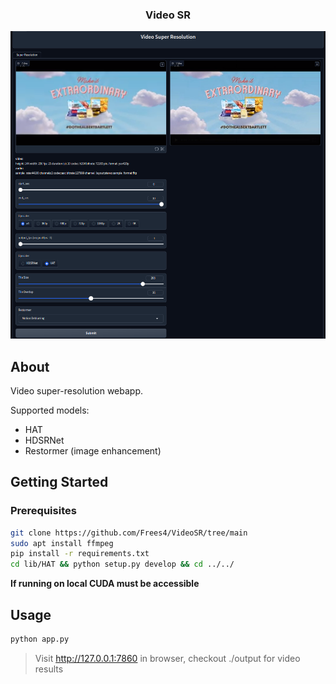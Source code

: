 <a name="readme-top"></a>
<div align="center">
  <h3 align="center">Video SR</h3>
</div>
<div align=center>
<img src='./assets/example_usage.png'>
</div>

## About

Video super-resolution webapp.

Supported models:
- HAT
- HDSRNet
- Restormer (image enhancement)

## Getting Started


### Prerequisites

  ```sh
  git clone https://github.com/Frees4/VideoSR/tree/main
  sudo apt install ffmpeg
  pip install -r requirements.txt
  cd lib/HAT && python setup.py develop && cd ../../
  ```
**If running on local CUDA must be accessible**
  
## Usage

  ```sh
  python app.py
  ```
> Visit http://127.0.0.1:7860 in browser, checkout ./output for video results
